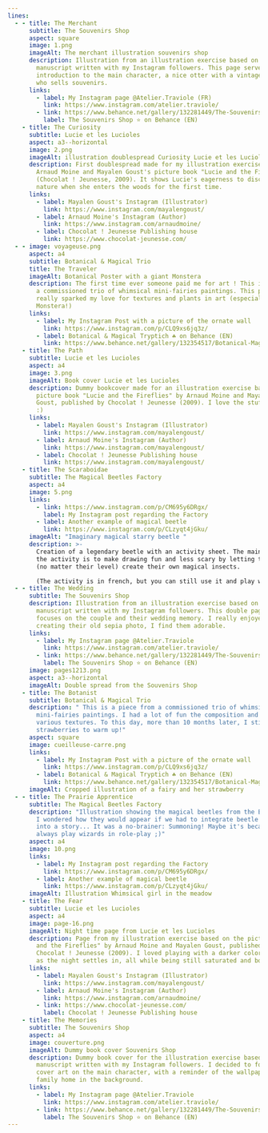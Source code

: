 ```yaml
---
lines:
  - - title: The Merchant
      subtitle: The Souvenirs Shop
      aspect: square
      image: 1.png
      imageAlt: The merchant illustration souvenirs shop
      description: Illustration from an illustration exercise based on an original
        manuscript written with my Instagram followers. This page serves as an
        introduction to the main character, a nice otter with a vintage style
        who sells souvenirs.
      links:
        - label: My Instagram page @Atelier.Traviole (FR)
          link: https://www.instagram.com/atelier.traviole/
        - link: https://www.behance.net/gallery/132281449/The-Souvenirs-Shop-A-dummy-picture-book
          label: The Souvenirs Shop ⭐ on Behance (EN)
    - title: The Curiosity
      subtitle: Lucie et les Lucioles
      aspect: a3--horizontal
      image: 2.png
      imageAlt: illustration doublespread Curiosity Lucie et les Lucioles
      description: First doublespread made for my illustration exercise based on
        Arnaud Moine and Mayalen Goust's picture book "Lucie and the Fireflies"
        (Chocolat ! Jeunesse, 2009). It shows Lucie's eagerness to discover
        nature when she enters the woods for the first time.
      links:
        - label: Mayalen Goust's Instagram (Illustrator)
          link: https://www.instagram.com/mayalengoust/
        - label: Arnaud Moine's Instagram (Author)
          link: https://www.instagram.com/arnaudmoine/
        - label: Chocolat ! Jeunesse Publishing house
          link: https://www.chocolat-jeunesse.com/
  - - image: voyageuse.png
      aspect: a4
      subtitle: Botanical & Magical Trio
      title: The Traveler
      imageAlt: Botanical Poster with a giant Monstera
      description: The first time ever someone paid me for art ! This is a piece from
        a commissioned trio of whimsical mini-fairies paintings. This piece
        really sparked my love for textures and plants in art (especially the
        Monstera!)
      links:
        - label: My Instagram Post with a picture of the ornate wall
          link: https://www.instagram.com/p/CLQ9xs6jq3z/
        - label: Botanical & Magical Tryptich ☘️ on Behance (EN)
          link: https://www.behance.net/gallery/132354517/Botanical-Magical-Tryptich-
    - title: The Path
      subtitle: Lucie et les Lucioles
      aspect: a4
      image: 3.png
      imageAlt: Book cover Lucie et les Lucioles
      description: Dummy bookcover made for an illustration exercise based on the
        picture book "Lucie and the Fireflies" by Arnaud Moine and Mayalen
        Goust, published by Chocolat ! Jeunesse (2009). I love the stuffed frog
        :)
      links:
        - label: Mayalen Goust's Instagram (Illustrator)
          link: https://www.instagram.com/mayalengoust/
        - label: Arnaud Moine's Instagram (Author)
          link: https://www.instagram.com/mayalengoust/
        - label: Chocolat ! Jeunesse Publishing house
          link: https://www.instagram.com/mayalengoust/
    - title: The Scaraboidae
      subtitle: The Magical Beetles Factory
      aspect: a4
      image: 5.png
      links:
        - link: https://www.instagram.com/p/CM695y6DRgx/
          label: My Instagram post regarding the Factory
        - label: Another example of magical beetle
          link: https://www.instagram.com/p/CLzyqt4jGku/
      imageAlt: "Imaginary magical starry beetle "
      description: >-
        Creation of a legendary beetle with an activity sheet. The main goal of
        the activity is to make drawing fun and less scary by letting the artist
        (no matter their level) create their own magical insects. 

        (The activity is in french, but you can still use it and play with the dice !)
  - - title: The Wedding
      subtitle: The Souvenirs Shop
      description: Illustration from an illustration exercise based on an original
        manuscript written with my Instagram followers. This double page spread
        focuses on the couple and their wedding memory. I really enjoyed
        creating their old sepia photo, I find them adorable.
      links:
        - label: My Instagram page @Atelier.Traviole
          link: https://www.instagram.com/atelier.traviole/
        - link: https://www.behance.net/gallery/132281449/The-Souvenirs-Shop-A-dummy-picture-book
          label: The Souvenirs Shop ⭐ on Behance (EN)
      image: pages1213.png
      aspect: a3--horizontal
      imageAlt: Double spread from the Souvenirs Shop
    - title: The Botanist
      subtitle: Botanical & Magical Trio
      description: " This is a piece from a commissioned trio of whimsical
        mini-fairies paintings. I had a lot of fun the composition and the
        various textures. To this day, more than 10 months later, I still doodle
        strawberries to warm up!"
      aspect: square
      image: cueilleuse-carre.png
      links:
        - label: My Instagram Post with a picture of the ornate wall
          link: https://www.instagram.com/p/CLQ9xs6jq3z/
        - label: Botanical & Magical Tryptich ☘️ on Behance (EN)
          link: https://www.behance.net/gallery/132354517/Botanical-Magical-Tryptich
      imageAlt: Cropped illustration of a fairy and her strawberry
  - - title: The Prairie Apprentice
      subtitle: The Magical Beetles Factory
      description: "Illustration showing the magical beetles from the Beetle Factory.
        I wondered how they would appear if we had to integrate beetle creation
        into a story... It was a no-brainer: Summoning! Maybe it's because I
        always play wizards in role-play ;)"
      aspect: a4
      image: 10.png
      links:
        - label: My Instagram post regarding the Factory
          link: https://www.instagram.com/p/CM695y6DRgx/
        - label: Another example of magical beetle
          link: https://www.instagram.com/p/CLzyqt4jGku/
      imageAlt: Illustration Whimsical girl in the meadow
    - title: The Fear
      subtitle: Lucie et les Lucioles
      aspect: a4
      image: page-16.png
      imageAlt: Night time page from Lucie et les Lucioles
      description: Page from my illustration exercise based on the picture book "Lucie
        and the Fireflies" by Arnaud Moine and Mayalen Goust, published by
        Chocolat ! Jeunesse (2009). I loved playing with a darker color palette
        as the night settles in, all while being still saturated and bold.
      links:
        - label: Mayalen Goust's Instagram (Illustrator)
          link: https://www.instagram.com/mayalengoust/
        - label: Arnaud Moine's Instagram (Author)
          link: https://www.instagram.com/arnaudmoine/
        - link: https://www.chocolat-jeunesse.com/
          label: Chocolat ! Jeunesse Publishing house
    - title: The Memories
      subtitle: The Souvenirs Shop
      aspect: a4
      image: couverture.png
      imageAlt: Dummy book cover Souvenirs Shop
      description: Dummy book cover for the illustration exercise based on an original
        manuscript written with my Instagram followers. I decided to focus this
        cover art on the main character, with a reminder of the wallpaper of his
        family home in the background.
      links:
        - label: My Instagram page @Atelier.Traviole
          link: https://www.instagram.com/atelier.traviole/
        - link: https://www.behance.net/gallery/132281449/The-Souvenirs-Shop-A-dummy-picture-book
          label: The Souvenirs Shop ⭐ on Behance (EN)
---
```

